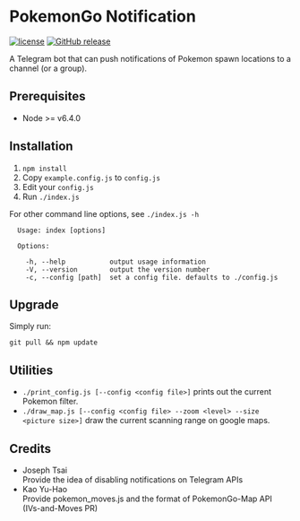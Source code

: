 PokemonGo Notification
======================
[![license](https://img.shields.io/github/license/dimotsai/pokemongo-notification.svg)](https://github.com/dimotsai/pokemongo-notification/blob/master/LICENSE) [![GitHub release](https://img.shields.io/github/release/dimotsai/pokemongo-notification.svg)](https://github.com/dimotsai/pokemongo-notification/releases/latest)


A Telegram bot that can push notifications of Pokemon spawn locations to a channel (or a group).

Prerequisites
------------
- Node >= v6.4.0

Installation
-----

1. `npm install`
2. Copy `example.config.js` to `config.js`
3. Edit your `config.js`
4. Run `./index.js`

For other command line options, see `./index.js -h`
```
  Usage: index [options]

  Options:

    -h, --help           output usage information
    -V, --version        output the version number
    -c, --config [path]  set a config file. defaults to ./config.js
```

Upgrade
-------
Simply run:
```
git pull && npm update
```

Utilities
---------
- `./print_config.js [--config <config file>]` prints out the current Pokemon filter.
- `./draw_map.js [--config <config file> --zoom <level> --size <picture size>]` draw the current scanning range on google maps.

Credits
-------
* Joseph Tsai<br/>
  Provide the idea of disabling notifications on Telegram APIs
* Kao Yu-Hao<br/>
  Provide pokemon_moves.js and the format of PokemonGo-Map API (IVs-and-Moves PR)
